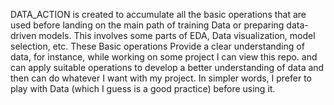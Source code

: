 DATA_ACTION is created to accumulate all the basic operations that are used before landing on the main path of training Data 
or preparing data-driven models. This involves some parts of EDA, Data visualization, model selection, etc. These Basic operations Provide 
a clear understanding of data, for instance, while working on some project I can view this repo. and can apply suitable operations to develop 
a better understanding of data and then can do whatever I want with my project. 
In simpler words, I prefer to play with Data (which I guess is a good practice) before using it.

